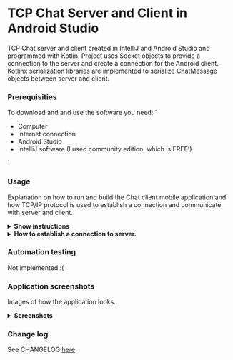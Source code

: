# TCP Chat Server and Client in Android Studio
TCP Chat server and client created in IntelliJ and Android Studio and programmed with Kotlin.
Project uses Socket objects to provide a connection to the server and create a connection for the Android client. Kotlinx serialization libraries are implemented to serialize ChatMessage objects between server and client.

### Prerequisities
To download and and use the software you need: 
`<ul>
  <li>Computer</li>
  <li>Internet connection</li>
  <li>Android Studio</li>
  <li>IntelliJ software (I used community edition, which is FREE!)</li>
 </ul>`
 
###  Usage
Explanation on how to run and build the Chat client mobile application and how
TCP/IP protocol is used to establish a connection and communicate with server and client.

<details><summary><b>Show instructions</b></summary>

1. Download or clone this GitHub repository.

2. Open the Client folder in Android Studio (3.5.3v at the time of writing this) 

3. Open the Server folder in IntelliJ (2019.3.3 at the time of writing this) 

#### How to run server and client and compile client app into an APK file.

* <b> Running server in IntelliJ. </b>
To run the server press the 'Run' button or use shortcut Ctrl + Shift + F10 (on Windows or Linux).
<p align="center">
  <img src="readme_images/IntelliJ Server Run project.png" alt="play project" width="650">
</p>

* <b> Stopping the server. </b>
To stop the server you can similiarily press the 'Stop' button.
<p align="center">
  <img src="readme_images/IntelliJ stop running server.png" alt="build project" width="650">
</p>

* <b> Running client in Android Studio. </b>
To run the client press the 'Run' button or use shortcut Ctrl + Shift + F10 (on Windows or Linux).
Both IDEs are built from the same code, thus they both have the same functionality.
<p align="center">
  <img src="readme_images/android studio run play button.png" alt="play project" width="650">
</p>

* <b> Stopping client emulation in Android Studio. </b>
To stop the client you can similiarily press the 'Stop' button.
<p align="center">
  <img src="readme_images/android studio stop running button.png" alt="play project" width="650">
</p>

* <b> Building project. </b>
Builds an APK of all modules in the current project for their selected variant. When IDE finishes building, a confirmation notification appears, providing a link to the APK file. The path to file is in <i><b>Chat Client Android Studio/app/build/outputs/apk/debug/</b></i> and default file name is app-debug.apk
<p align="center">
  <img src="readme_images/Android studio build APK.jpeg" alt="build project" width="650">
</p>

</details>

<details><summary><b>How to establish a connection to server.</b></summary>
  1. Server socket is bound to a port and uses the assigned IP address. 
     For this example we can use private address '192.168.1.10' and port '9999'.
  2. In chat client a connection is established by using the above address and port. 
</details>

### Automation testing
Not implemented :( 

### Application screenshots
Images of how the application looks.
<details><summary><b>Screenshots</b></summary>
<p align="center">
  <img src="readme_images/main_view.png" alt="details" width="200">
  <img src="readme_images/details_view.png" alt="details" width="200">
  <img src="readme_images/maps_view.png" alt="details" width="200">
</p>
</details>



### Change log
See CHANGELOG [here](CHANGELOG.md)

